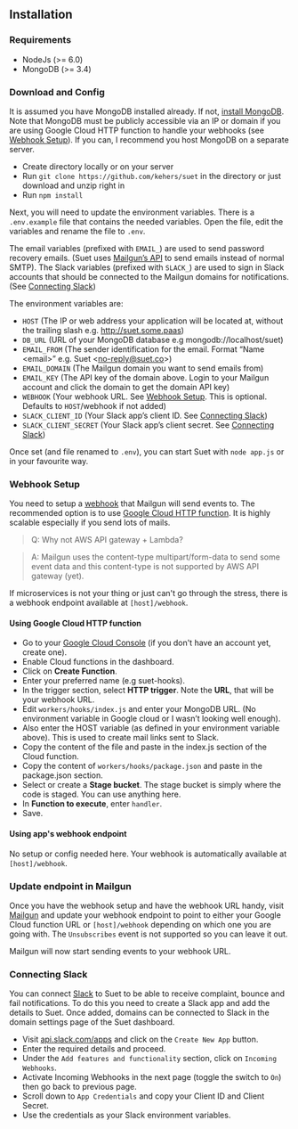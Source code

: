 ## Installation

### Requirements

- NodeJs (>= 6.0)
- MongoDB (>= 3.4)

### Download and Config

It is assumed you have MongoDB installed already. If not, [install MongoDB](https://docs.mongodb.com/manual/installation/). Note that MongoDB must be publicly accessible via an IP or domain if you are using Google Cloud HTTP function to handle your webhooks (see [Webhook Setup](#webhook-setup)). If you can, I recommend you host MongoDB on a separate server.

- Create directory locally or on your server
- Run `git clone https://github.com/kehers/suet` in the directory or just download and unzip right in
- Run `npm install`

Next, you will need to update the environment variables. There is a `.env.example` file that contains the needed variables. Open the file, edit the variables and rename the file to `.env`. 

The email variables (prefixed with `EMAIL_`) are used to send password recovery emails. (Suet uses [Mailgun’s API](https://documentation.mailgun.com/en/latest/quickstart-sending.html#how-to-start-sending-email) to send emails instead of normal SMTP). The Slack variables (prefixed with `SLACK_`) are used to sign in Slack accounts that should be connected to the Mailgun domains for notifications. (See [Connecting Slack](#connecting-slack))

The environment variables are:

- `HOST` (The IP or web address your application will be located at, without the trailing slash e.g. http://suet.some.paas)
- `DB_URL` (URL of your MongoDB database e.g mongodb://localhost/suet)
- `EMAIL_FROM` (The sender identification for the email. Format “Name \<email>” e.g. Suet \<no-reply@suet.co>)
- `EMAIL_DOMAIN` (The Mailgun domain you want to send emails from)
- `EMAIL_KEY` (The API key of the domain above. Login to your Mailgun account and click the domain to get the domain API key)
- `WEBHOOK` (Your webhook URL. See [Webhook Setup](#webhook-setup). This is optional. Defaults to `HOST`/webhook if not added)
- `SLACK_CLIENT_ID` (Your Slack app’s client ID. See [Connecting Slack](#connecting-slack))
- `SLACK_CLIENT_SECRET` (Your Slack app’s client secret. See [Connecting Slack](#connecting-slack))

Once set (and file renamed to `.env`), you can start Suet with `node app.js` or in your favourite way.

### Webhook Setup

You need to setup a [webhook](http://mailgun-documentation.readthedocs.io/en/latest/api-webhooks.html) that Mailgun will send events to. The recommended option is to use [Google Cloud HTTP function](https://cloud.google.com/functions/docs/writing/http). It is highly scalable especially if you send lots of mails.

> Q: Why not AWS API gateway + Lambda?
 
> A: Mailgun uses the content-type multipart/form-data to send some event data and this content-type is not supported by AWS API gateway (yet).

If microservices is not your thing or just can't go through the stress, there is a webhook endpoint available at `[host]/webhook`.

#### Using Google Cloud HTTP function

- Go to your [Google Cloud Console](https://console.cloud.google.com/) (if you don't have an account yet, create one).
- Enable Cloud functions in the dashboard.
- Click on **Create Function**.
- Enter your preferred name (e.g suet-hooks).
- In the trigger section, select **HTTP trigger**. Note the **URL**, that will be your webhook URL.
- Edit `workers/hooks/index.js` and enter your MongoDB URL. (No environment variable in Google cloud or I wasn’t looking well enough).
- Also enter the HOST variable (as defined in your environment variable above). This is used to create mail links sent to Slack.
- Copy the content of the file and paste in the index.js section of the Cloud function.
- Copy the content of `workers/hooks/package.json` and paste in the package.json section.
- Select or create a **Stage bucket**. The stage bucket is simply where the code is staged. You can use anything here.
- In **Function to execute**, enter `handler`.
- Save.

#### Using app's webhook endpoint

No setup or config needed here. Your webhook is automatically available at `[host]/webhook`.

### Update endpoint in Mailgun

Once you have the webhook setup and have the webhook URL handy, visit [Mailgun](https://mailgun.com/app/webhooks) and update your webhook endpoint to point to either your Google Cloud function URL or `[host]/webhook` depending on which one you are going with. The `Unsubscribes` event is not supported so you can leave it out.

Mailgun will now start sending events to your webhook URL.

### Connecting Slack

You can connect [Slack](https://slack.com/) to Suet to be able to receive complaint, bounce and fail notifications. To do this you need to create a Slack app and add the details to Suet. Once added, domains can be connected to Slack in the domain settings page of the Suet dashboard.

- Visit [api.slack.com/apps](https://api.slack.com/apps) and click on the `Create New App` button.
- Enter the required details and proceed.
- Under the `Add features and functionality` section, click on `Incoming Webhooks`.
- Activate Incoming Webhooks in the next page (toggle the switch to `On`) then go back to previous page.
- Scroll down to `App Credentials` and copy your Client ID and Client Secret.
- Use the credentials as your Slack environment variables.

